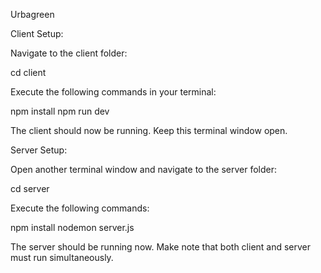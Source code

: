 Urbagreen

Client Setup:

Navigate to the client folder:

cd client

Execute the following commands in your terminal:

npm install
npm run dev

The client should now be running. Keep this terminal window open.

Server Setup:

Open another terminal window and navigate to the server folder:

cd server

Execute the following commands:

npm install
nodemon server.js

The server should be running now. Make note that both client and server must run simultaneously.